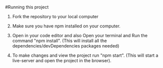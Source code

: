 #Running this project

1. Fork the repository to your local computer

2. Make sure you have npm installed on your computer.

3. Open in your code editor and also Open your terminal and Run the command "npm install".
   (This will install all the dependencies/devDependencies packages needed)

4. To make changes and view the project run "npm start".
   (This will start a live-server and open the project in the browser).
